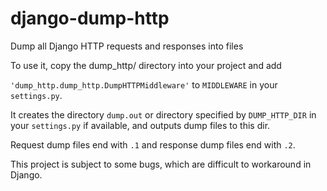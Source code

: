 # django-dump-http
Dump all Django HTTP requests and responses into files

To use it, copy the dump_http/ directory into your project and add

`'dump_http.dump_http.DumpHTTPMiddleware'` to `MIDDLEWARE` in your `settings.py`.

It creates the directory `dump.out` or directory specified by `DUMP_HTTP_DIR` in your `settings.py` if available,
and outputs dump files to this dir.

Request dump files end with `.1` and response dump files end with `.2`.

This project is subject to some bugs, which are difficult to workaround in Django.
